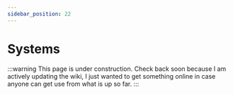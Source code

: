 ```yaml
---
sidebar_position: 22
---
```


# Systems

:::warning
This page is under construction. Check back soon because I am actively updating the wiki, I just wanted to get something online in case anyone can get use from what is up so far.
:::
